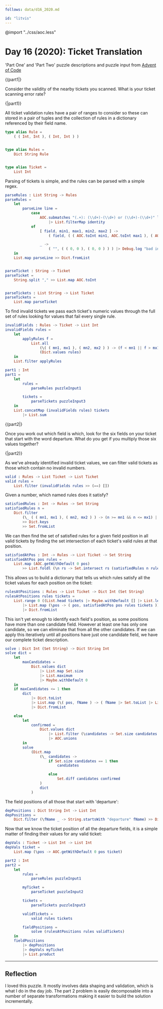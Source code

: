 ```yaml
---
follows: data/d16_2020.md

id: "litvis"
---
```


@import "../css/aoc.less"

# Day 16 (2020): Ticket Translation

'Part One' and 'Part Two' puzzle descriptions and puzzle input from [Advent of Code](https://adventofcode.com/2020/day/16)

{(part1|}

Consider the validity of the nearby tickets you scanned. What is your ticket scanning error rate?

{|part1)}

All ticket validation rules have a pair of ranges to consider so these can stored in a pair of tuples and the collection of rules in a dictionary referenced by their field name.

```elm {l}
type alias Rule =
    ( ( Int, Int ), ( Int, Int ) )


type alias Rules =
    Dict String Rule


type alias Ticket =
    List Int
```

Parsing of tickets is simple, and the rules can be parsed with a simple regex.

```elm {l}
parseRules : List String -> Rules
parseRules =
    let
        parseLine line =
            case
                AOC.submatches "(.+): (\\d+)-(\\d+) or (\\d+)-(\\d+)" line
                    |> List.filterMap identity
            of
                [ field, min1, max1, min2, max2 ] ->
                    ( field, ( ( AOC.toInt min1, AOC.toInt max1 ), ( AOC.toInt min2, AOC.toInt max2 ) ) )

                _ ->
                    ( "", ( ( 0, 0 ), ( 0, 0 ) ) ) |> Debug.log "bad input"
    in
    List.map parseLine >> Dict.fromList


parseTicket : String -> Ticket
parseTicket =
    String.split "," >> List.map AOC.toInt


parseTickets : List String -> List Ticket
parseTickets =
    List.map parseTicket
```

To find invalid tickets we pass each ticket's numeric values through the full set of rules looking for values that fail every single rule.

```elm {l}
invalidFields : Rules -> Ticket -> List Int
invalidFields rules =
    let
        applyRules f =
            List.all
                (\( ( mn1, mx1 ), ( mn2, mx2 ) ) -> (f < mn1 || f > mx1) && ((f < mn2) || (f > mx2)))
                (Dict.values rules)
    in
    List.filter applyRules
```

```elm {l r}
part1 : Int
part1 =
    let
        rules =
            parseRules puzzleInput1

        tickets =
            parseTickets puzzleInput3
    in
    List.concatMap (invalidFields rules) tickets
        |> List.sum
```

{(part2|}

Once you work out which field is which, look for the six fields on your ticket that start with the word departure. What do you get if you multiply those six values together?

{|part2)}

As we've already identified invalid ticket values, we can filter valid tickets as those which contain no invalid numbers.

```elm {l}
valid : Rules -> List Ticket -> List Ticket
valid rules =
    List.filter (invalidFields rules >> (==) [])
```

Given a number, which named rules does it satisfy?

```elm {l}
satisfiedRules : Int -> Rules -> Set String
satisfiedRules n =
    Dict.filter
        (\_ ( ( mn1, mx1 ), ( mn2, mx2 ) ) -> (n >= mn1 && n <= mx1) || ((n >= mn2) && (n <= mx2)))
        >> Dict.keys
        >> Set.fromList
```

We can then find the set of satisfied rules for a given field position in all valid tickets by finding the set intersection of each ticket's valid rules at that position.

```elm {l}
satisfiedAtPos : Int -> Rules -> List Ticket -> Set String
satisfiedAtPos pos rules =
    List.map (AOC.getWithDefault 0 pos)
        >> List.foldl (\n rs -> Set.intersect rs (satisfiedRules n rules)) (Dict.keys rules |> Set.fromList)
```

This allows us to build a dictionary that tells us which rules satisfy all the ticket values for each position on the ticket:

```elm {l}
rulesAtPositions : Rules -> List Ticket -> Dict Int (Set String)
rulesAtPositions rules tickets =
    List.range 0 ((List.head tickets |> Maybe.withDefault [] |> List.length) - 1)
        |> List.map (\pos -> ( pos, satisfiedAtPos pos rules tickets ))
        |> Dict.fromList
```

This isn't yet enough to identify each field's position, as some positions have more than one candidate field. However at least one has only one candidate, so we can eliminate that from all the other candidates. If we can apply this iteratively until all positions have just one candidate field, we have our complete ticket description.

```elm {l}
solve : Dict Int (Set String) -> Dict String Int
solve dict =
    let
        maxCandidates =
            Dict.values dict
                |> List.map Set.size
                |> List.maximum
                |> Maybe.withDefault 0
    in
    if maxCandidates <= 1 then
        dict
            |> Dict.toList
            |> List.map (\( pos, fName ) -> ( fName |> Set.toList |> List.head |> Maybe.withDefault "", pos ))
            |> Dict.fromList

    else
        let
            confirmed =
                Dict.values dict
                    |> List.filter (\candidates -> Set.size candidates == 1)
                    |> AOC.unions
        in
        solve
            (Dict.map
                (\_ candidates ->
                    if Set.size candidates == 1 then
                        candidates

                    else
                        Set.diff candidates confirmed
                )
                dict
            )
```

The field positions of all those that start with 'departure':

```elm {l}
depPositions : Dict String Int -> List Int
depPositions =
    Dict.filter (\fName _ -> String.startsWith "departure" fName) >> Dict.values
```

Now that we know the ticket position of all the departure fields, it is a simple matter of finding their values for any valid ticket:

```elm {l}
depVals : Ticket -> List Int -> List Int
depVals ticket =
    List.map (\pos -> AOC.getWithDefault 0 pos ticket)
```

```elm {l r}
part2 : Int
part2 =
    let
        rules =
            parseRules puzzleInput1

        myTicket =
            parseTicket puzzleInput2

        tickets =
            parseTickets puzzleInput3

        validTickets =
            valid rules tickets

        fieldPositions =
            solve (rulesAtPositions rules validTickets)
    in
    fieldPositions
        |> depPositions
        |> depVals myTicket
        |> List.product
```

---

## Reflection

I loved this puzzle. It mostly involves data shaping and validation, which is what I do in the day job. The part 2 problem is easily decomposable into a number of separate transformations making it easier to build the solution incrementally.
